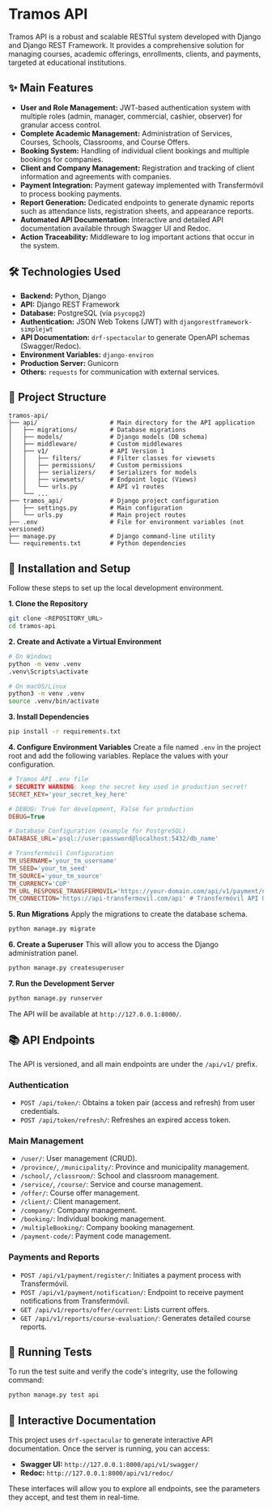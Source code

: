 # Tramos API

Tramos API is a robust and scalable RESTful system developed with Django and Django REST Framework. It provides a comprehensive solution for managing courses, academic offerings, enrollments, clients, and payments, targeted at educational institutions.

## ✨ Main Features

- **User and Role Management:** JWT-based authentication system with multiple roles (admin, manager, commercial, cashier, observer) for granular access control.
- **Complete Academic Management:** Administration of Services, Courses, Schools, Classrooms, and Course Offers.
- **Booking System:** Handling of individual client bookings and multiple bookings for companies.
- **Client and Company Management:** Registration and tracking of client information and agreements with companies.
- **Payment Integration:** Payment gateway implemented with Transfermóvil to process booking payments.
- **Report Generation:** Dedicated endpoints to generate dynamic reports such as attendance lists, registration sheets, and appearance reports.
- **Automated API Documentation:** Interactive and detailed API documentation available through Swagger UI and Redoc.
- **Action Traceability:** Middleware to log important actions that occur in the system.

## 🛠️ Technologies Used

- **Backend:** Python, Django
- **API:** Django REST Framework
- **Database:** PostgreSQL (via `psycopg2`)
- **Authentication:** JSON Web Tokens (JWT) with `djangorestframework-simplejwt`
- **API Documentation:** `drf-spectacular` to generate OpenAPI schemas (Swagger/Redoc).
- **Environment Variables:** `django-environ`
- **Production Server:** Gunicorn
- **Others:** `requests` for communication with external services.

## 📂 Project Structure

```
tramos-api/
├── api/                    # Main directory for the API application
│   ├── migrations/         # Database migrations
│   ├── models/             # Django models (DB schema)
│   ├── middleware/         # Custom middlewares
│   ├── v1/                 # API Version 1
│   │   ├── filters/        # Filter classes for viewsets
│   │   ├── permissions/    # Custom permissions
│   │   ├── serializers/    # Serializers for models
│   │   ├── viewsets/       # Endpoint logic (Views)
│   │   └── urls.py         # API v1 routes
│   └── ...
├── tramos_api/             # Django project configuration
│   ├── settings.py         # Main configuration
│   └── urls.py             # Main project routes
├── .env                    # File for environment variables (not versioned)
├── manage.py               # Django command-line utility
└── requirements.txt        # Python dependencies
```

## 🚀 Installation and Setup

Follow these steps to set up the local development environment.

**1. Clone the Repository**
```bash
git clone <REPOSITORY_URL>
cd tramos-api
```

**2. Create and Activate a Virtual Environment**
```bash
# On Windows
python -m venv .venv
.venv\Scripts\activate

# On macOS/Linux
python3 -m venv .venv
source .venv/bin/activate
```

**3. Install Dependencies**
```bash
pip install -r requirements.txt
```

**4. Configure Environment Variables**
Create a file named `.env` in the project root and add the following variables. Replace the values with your configuration.

```ini
# Tramos API .env file
# SECURITY WARNING: keep the secret key used in production secret!
SECRET_KEY='your_secret_key_here'

# DEBUG: True for development, False for production
DEBUG=True

# Database Configuration (example for PostgreSQL)
DATABASE_URL='psql://user:password@localhost:5432/db_name'

# Transfermóvil Configuration
TM_USERNAME='your_tm_username'
TM_SEED='your_tm_seed'
TM_SOURCE='your_tm_source'
TM_CURRENCY='CUP'
TM_URL_RESPONSE_TRANSFERMOVIL='https://your-domain.com/api/v1/payment/notification/'
TM_CONNECTION='https://api-transfermovil.com/api' # Transfermóvil API URL
```

**5. Run Migrations**
Apply the migrations to create the database schema.
```bash
python manage.py migrate
```

**6. Create a Superuser**
This will allow you to access the Django administration panel.
```bash
python manage.py createsuperuser
```

**7. Run the Development Server**
```bash
python manage.py runserver
```
The API will be available at `http://127.0.0.1:8000/`.

## 📚 API Endpoints

The API is versioned, and all main endpoints are under the `/api/v1/` prefix.

### Authentication
- `POST /api/token/`: Obtains a token pair (access and refresh) from user credentials.
- `POST /api/token/refresh/`: Refreshes an expired access token.

### Main Management
- `/user/`: User management (CRUD).
- `/province/`, `/municipality/`: Province and municipality management.
- `/school/`, `/classroom/`: School and classroom management.
- `/service/`, `/course/`: Service and course management.
- `/offer/`: Course offer management.
- `/client/`: Client management.
- `/company/`: Company management.
- `/booking/`: Individual booking management.
- `/multipleBooking/`: Company booking management.
- `/payment-code/`: Payment code management.

### Payments and Reports
- `POST /api/v1/payment/register/`: Initiates a payment process with Transfermóvil.
- `POST /api/v1/payment/notification/`: Endpoint to receive payment notifications from Transfermóvil.
- `GET /api/v1/reports/offer/current`: Lists current offers.
- `GET /api/v1/reports/course-evaluation/`: Generates detailed course reports.

## 🧪 Running Tests

To run the test suite and verify the code's integrity, use the following command:
```bash
python manage.py test api
```

## 📄 Interactive Documentation

This project uses `drf-spectacular` to generate interactive API documentation. Once the server is running, you can access:

- **Swagger UI:** `http://127.0.0.1:8000/api/v1/swagger/`
- **Redoc:** `http://127.0.0.1:8000/api/v1/redoc/`

These interfaces will allow you to explore all endpoints, see the parameters they accept, and test them in real-time.
